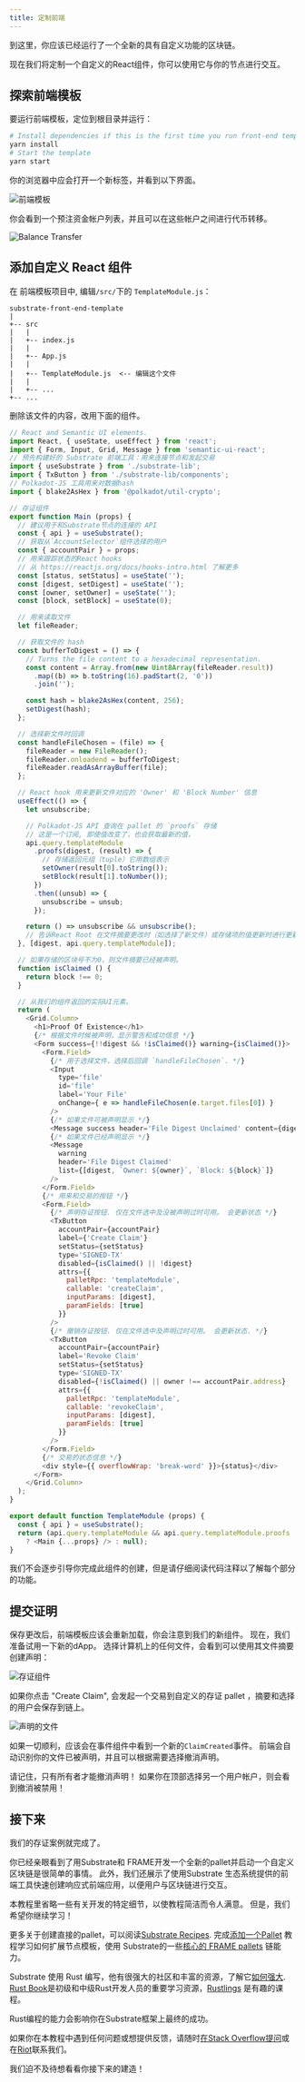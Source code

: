 ```yaml
---
title: 定制前端
---
```


到这里，你应该已经运行了一个全新的具有自定义功能的区块链。


现在我们将定制一个自定义的React组件，你可以使用它与你的节点进行交互。


## 探索前端模板

要运行前端模板，定位到根目录并运行：


```bash
# Install dependencies if this is the first time you run front-end template 
yarn install
# Start the template
yarn start
```

你的浏览器中应会打开一个新标签，并看到以下界面。


![前端模板](assets/tutorials/build-a-dapp/front-end-template.png)

你会看到一个预注资金帐户列表，并且可以在这些帐户之间进行代币转移。


![Balance Transfer](assets/tutorials/build-a-dapp/front-end-template-balance-transfer.png)

## 添加自定义 React 组件

在 前端模板项目中, 编辑`/src/`下的 `TemplateModule.js`：


```
substrate-front-end-template
|
+-- src
|   |
|   +-- index.js
|   |
|   +-- App.js
|   |
|   +-- TemplateModule.js  <-- 编辑这个文件
|   |
|   +-- ...
+-- ...
```

删除该文件的内容，改用下面的组件。


<div class="overflow-code">
  <style>
    .overflow-code + pre {
      max-height: 20em;
      overflow-y: scroll;
    }
  </style>
</div>

```javascript
// React and Semantic UI elements.
import React, { useState, useEffect } from 'react';
import { Form, Input, Grid, Message } from 'semantic-ui-react';
// 预先构建好的 Substrate 前端工具：用来连接节点和发起交易
import { useSubstrate } from './substrate-lib';
import { TxButton } from './substrate-lib/components';
// Polkadot-JS 工具用来对数据hash
import { blake2AsHex } from '@polkadot/util-crypto';

// 存证组件
export function Main (props) {
  // 建议用于和Substrate节点的连接的 API
  const { api } = useSubstrate();
  // 获取从`AccountSelector`组件选择的用户
  const { accountPair } = props;
  // 用来跟踪状态的React hooks
  // 从 https://reactjs.org/docs/hooks-intro.html 了解更多
  const [status, setStatus] = useState('');
  const [digest, setDigest] = useState('');
  const [owner, setOwner] = useState('');
  const [block, setBlock] = useState(0);

  // 用来读取文件
  let fileReader;

  // 获取文件的 hash 
  const bufferToDigest = () => {
    // Turns the file content to a hexadecimal representation.
    const content = Array.from(new Uint8Array(fileReader.result))
      .map((b) => b.toString(16).padStart(2, '0'))
      .join('');

    const hash = blake2AsHex(content, 256);
    setDigest(hash);
  };

  // 选择新文件时回调
  const handleFileChosen = (file) => {
    fileReader = new FileReader();
    fileReader.onloadend = bufferToDigest;
    fileReader.readAsArrayBuffer(file);
  };

  // React hook 用来更新文件对应的 'Owner' 和 'Block Number' 信息
  useEffect(() => {
    let unsubscribe;

    // Polkadot-JS API 查询在 pallet 的 `proofs` 存储
    // 这是一个订阅, 即使值改变了，也会获取最新的值，
    api.query.templateModule
      .proofs(digest, (result) => {
        // 存储返回元组（tuple）它用数组表示
        setOwner(result[0].toString());
        setBlock(result[1].toNumber());
      })
      .then((unsub) => {
        unsubscribe = unsub;
      });

    return () => unsubscribe && unsubscribe();
    // 告诉React Root 在文件摘要更改时（如选择了新文件）或存储项的值更新时进行更新。
  }, [digest, api.query.templateModule]);

  // 如果存储的区块号不为0，则文件摘要已经被声明。
  function isClaimed () {
    return block !== 0;
  }

  // 从我们的组件返回的实际UI元素。 
  return (
    <Grid.Column>
      <h1>Proof Of Existence</h1>
      {/* 根据文件时候被声明，显示警告和成功信息 */}
      <Form success={!!digest && !isClaimed()} warning={isClaimed()}>
        <Form.Field>
          {/* 用于选择文件，选择后回调 `handleFileChosen`. */}
          <Input
            type='file'
            id='file'
            label='Your File'
            onChange={ e => handleFileChosen(e.target.files[0]) }
          />
          {/* 如果文件可被声明显示 */}
          <Message success header='File Digest Unclaimed' content={digest} />
          {/* 如果文件已经声明显示 */}
          <Message
            warning
            header='File Digest Claimed'
            list={[digest, `Owner: ${owner}`, `Block: ${block}`]}
          />
        </Form.Field>
        {/* 用来和交易的按钮 */}
        <Form.Field>
          {/* 声明存证按钮. 仅在文件选中及没被声明过时可用。 会更新状态 */}
          <TxButton
            accountPair={accountPair}
            label={'Create Claim'}
            setStatus={setStatus}
            type='SIGNED-TX'
            disabled={isClaimed() || !digest}
            attrs={{
              palletRpc: 'templateModule',
              callable: 'createClaim',
              inputParams: [digest],
              paramFields: [true]
            }}
          />
          {/* 撤销存证按钮. 仅在文件选中及声明过时可用。 会更新状态. */}
          <TxButton
            accountPair={accountPair}
            label='Revoke Claim'
            setStatus={setStatus}
            type='SIGNED-TX'
            disabled={!isClaimed() || owner !== accountPair.address}
            attrs={{
              palletRpc: 'templateModule',
              callable: 'revokeClaim',
              inputParams: [digest],
              paramFields: [true]
            }}
          />
        </Form.Field>
        {/* 交易的状态信息 */}
        <div style={{ overflowWrap: 'break-word' }}>{status}</div>
      </Form>
    </Grid.Column>
  );
}

export default function TemplateModule (props) {
  const { api } = useSubstrate();
  return (api.query.templateModule && api.query.templateModule.proofs
    ? <Main {...props} /> : null);
}
```

</div>

我们不会逐步引导你完成此组件的创建，但是请仔细阅读代码注释以了解每个部分的功能。


## 提交证明

保存更改后，前端模板应该会重新加载，你会注意到我们的新组件。 现在，我们准备试用一下新的dApp。 选择计算机上的任何文件，会看到可以使用其文件摘要创建声明：


![存证组件](assets/tutorials/build-a-dapp/poe-component.png)

如果你点击 "Create Claim", 会发起一个交易到自定义的存证 pallet ，摘要和选择的用户会保存到链上。

![声明的文件](assets/tutorials/build-a-dapp/poe-claimed.png)


如果一切顺利，应该会在事件组件中看到一个新的`ClaimCreated`事件。 前端会自动识别你的文件已被声明，并且可以根据需要选择撤消声明。


请记住，只有所有者才能撤消声明！ 如果你在顶部选择另一个用户帐户，则会看到撤消被禁用！


## 接下来

我们的存证案例就完成了。

你已经亲眼看到了用Substrate和 FRAME开发一个全新的pallet并启动一个自定义区块链是很简单的事情。 
此外，我们还展示了使用Substrate 生态系统提供的前端工具快速创建响应式前端应用，以便用户与区块链进行交互。


本教程里省略一些有关开发的特定细节，以使教程简洁而令人满意。 但是，我们希望你继续学习！


更多关于创建直接的pallet，可以阅读[Substrate Recipes](https://substrate.dev/recipes).
完成[添加一个Pallet](../add-a-pallet/) 教程学习如何扩展节点模板，使用 Substrate的一些[核心的 FRAME pallets](../../knowledgebase/runtime/frame) 链能力。


Substrate 使用 Rust 编写，他有很强大的社区和丰富的资源，了解它[如何强大](https://stackoverflow.blog/2020/01/20/what-is-rust-and-why-is-it-so-popular/).
[Rust Book](https://doc.rust-lang.org/book/)是初级和中级Rust开发人员的重要学习资源，[Rustlings](https://github.com/rust-lang/rustlings) 是有趣的课程。

Rust编程的能力会影响你在Substrate框架上最终的成功。

如果你在本教程中遇到任何问题或想提供反馈，请随时[在Stack Overflow提问](https://stackoverflow.com/questions/tagged/substrate)或在[Riot](https://riot.im/app/#/room/!HzySYSaIhtyWrwiwEV:matrix.org)联系我们。


我们迫不及待想看看你接下来的建造！


